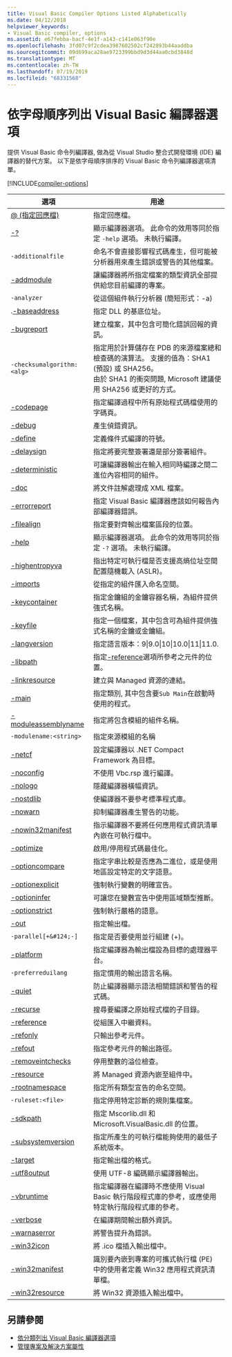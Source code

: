 ```yaml
---
title: Visual Basic Compiler Options Listed Alphabetically
ms.date: 04/12/2018
helpviewer_keywords:
- Visual Basic compiler, options
ms.assetid: e67febba-bacf-4e1f-a143-c141e063f90e
ms.openlocfilehash: 3fd07c9f2cdea3987602502cf242893b44aaddba
ms.sourcegitcommit: 09d699aca28ae9723399bbd9d3d44aa0cbd3848d
ms.translationtype: MT
ms.contentlocale: zh-TW
ms.lasthandoff: 07/19/2019
ms.locfileid: "68331568"
---
```

# <a name="visual-basic-compiler-options-listed-alphabetically"></a>依字母順序列出 Visual Basic 編譯器選項
提供 Visual Basic 命令列編譯器, 做為從 Visual Studio 整合式開發環境 (IDE) 編譯器的替代方案。 以下是依字母順序排序的 Visual Basic 命令列編譯器選項清單。  

[!INCLUDE[compiler-options](~/includes/compiler-options.md)]
  
|選項|用途|  
|------------|-------------|  
|[@ (指定回應檔)](../../../visual-basic/reference/command-line-compiler/specify-response-file.md)|指定回應檔。|  
|[-?](../../../visual-basic/reference/command-line-compiler/help.md)|顯示編譯器選項。 此命令的效用等同於指定 `-help` 選項。 未執行編譯。|  
|`-additionalfile`|命名不會直接影響程式碼產生，但可能被分析器用來產生錯誤或警告的其他檔案。|  
|[-addmodule](../../../visual-basic/reference/command-line-compiler/addmodule.md)|讓編譯器將所指定檔案的類型資訊全部提供給您目前編譯的專案。|  
|`-analyzer`|從這個組件執行分析器 (簡短形式：-a)|  
|.[-baseaddress](../../../visual-basic/reference/command-line-compiler/baseaddress.md)|指定 DLL 的基底位址。|  
|[-bugreport](../../../visual-basic/reference/command-line-compiler/bugreport.md)|建立檔案，其中包含可簡化錯誤回報的資訊。|  
|`-checksumalgorithm:<alg>`|指定用於計算儲存在 PDB 的來源檔案總和檢查碼的演算法。  支援的值為：SHA1 (預設) 或 SHA256。 <br>由於 SHA1 的衝突問題, Microsoft 建議使用 SHA256 或更好的方式。|  
|[-codepage](../../../visual-basic/reference/command-line-compiler/codepage.md)|指定編譯過程中所有原始程式碼檔使用的字碼頁。|  
|[-debug](../../../visual-basic/reference/command-line-compiler/debug.md)|產生偵錯資訊。|  
|[-define](../../../visual-basic/reference/command-line-compiler/define.md)|定義條件式編譯的符號。|  
|[-delaysign](../../../visual-basic/reference/command-line-compiler/delaysign.md)|指定將要完整簽署還是部分簽署組件。|  
|[-deterministic](../../../visual-basic/reference/command-line-compiler/deterministic.md)|可讓編譯器輸出在輸入相同時編譯之間二進位內容相同的組件。|
|[-doc](../../../visual-basic/reference/command-line-compiler/doc.md)|將文件註解處理成 XML 檔案。|  
|[-errorreport](../../../visual-basic/reference/command-line-compiler/errorreport.md)|指定 Visual Basic 編譯器應該如何報告內部編譯器錯誤。|  
|[-filealign](../../../visual-basic/reference/command-line-compiler/filealign.md)|指定要對齊輸出檔案區段的位置。|  
|[-help](../../../visual-basic/reference/command-line-compiler/help.md)|顯示編譯器選項。 此命令的效用等同於指定 `-?` 選項。 未執行編譯。|  
|[-highentropyva](../../../visual-basic/reference/command-line-compiler/highentropyva.md)|指出特定可執行檔是否支援高熵位址空間配置隨機載入 (ASLR)。|  
|[-imports](../../../visual-basic/reference/command-line-compiler/imports.md)|從指定的組件匯入命名空間。|  
|[-keycontainer](../../../visual-basic/reference/command-line-compiler/keycontainer.md)|指定金鑰組的金鑰容器名稱，為組件提供強式名稱。|  
|[-keyfile](../../../visual-basic/reference/command-line-compiler/keyfile.md)|指定一個檔案，其中包含可為組件提供強式名稱的金鑰或金鑰組。|  
|[-langversion](../../../visual-basic/reference/command-line-compiler/langversion.md)|指定語言版本：9&#124;9.0&#124;10&#124;10.0&#124;11&#124;11.0.|  
|[-libpath](../../../visual-basic/reference/command-line-compiler/libpath.md)|指定[-reference](../../../visual-basic/reference/command-line-compiler/reference.md)選項所參考之元件的位置。|  
|[-linkresource](../../../visual-basic/reference/command-line-compiler/linkresource.md)|建立與 Managed 資源的連結。|  
|[-main](../../../visual-basic/reference/command-line-compiler/main.md)|指定類別, 其中包含要`Sub Main`在啟動時使用的程式。|  
|[-moduleassemblyname](../../../visual-basic/reference/command-line-compiler/moduleassemblyname.md)|指定將包含模組的組件名稱。|  
|`-modulename:<string>`|指定來源模組的名稱|  
|[-netcf](../../../visual-basic/reference/command-line-compiler/netcf.md)|設定編譯器以 .NET Compact Framework 為目標。|  
|[-noconfig](../../../visual-basic/reference/command-line-compiler/noconfig.md)|不使用 Vbc.rsp 進行編譯。|  
|[-nologo](../../../visual-basic/reference/command-line-compiler/nologo.md)|隱藏編譯器橫幅資訊。|  
|[-nostdlib](../../../visual-basic/reference/command-line-compiler/nostdlib.md)|使編譯器不要參考標準程式庫。|  
|[-nowarn](../../../visual-basic/reference/command-line-compiler/nowarn.md)|抑制編譯器產生警告的功能。|  
|[-nowin32manifest](../../../visual-basic/reference/command-line-compiler/nowin32manifest.md)|指示編譯器不要將任何應用程式資訊清單內嵌在可執行檔中。|  
|[-optimize](../../../visual-basic/reference/command-line-compiler/optimize.md)|啟用/停用程式碼最佳化。|  
|[-optioncompare](../../../visual-basic/reference/command-line-compiler/optioncompare.md)|指定字串比較是否應為二進位，或是使用地區設定特定的文字語意。|  
|[-optionexplicit](../../../visual-basic/reference/command-line-compiler/optionexplicit.md)|強制執行變數的明確宣告。|  
|[-optioninfer](../../../visual-basic/reference/command-line-compiler/optioninfer.md)|可讓您在變數宣告中使用區域類型推斷。|  
|[-optionstrict](../../../visual-basic/reference/command-line-compiler/optionstrict.md)|強制執行嚴格的語意。|  
|[-out](../../../visual-basic/reference/command-line-compiler/out.md)|指定輸出檔。|  
|`-parallel[+&#124;-]`|指定是否要使用並行組建 (+)。|  
|[-platform](../../../visual-basic/reference/command-line-compiler/platform.md)|指定編譯器為輸出檔設為目標的處理器平台。|  
|`-preferreduilang`|指定慣用的輸出語言名稱。|  
|[-quiet](../../../visual-basic/reference/command-line-compiler/quiet.md)|防止編譯器顯示語法相關錯誤和警告的程式碼。|  
|[-recurse](../../../visual-basic/reference/command-line-compiler/recurse.md)|搜尋要編譯之原始程式檔的子目錄。|  
|[-reference](../../../visual-basic/reference/command-line-compiler/reference.md)|從組匯入中繼資料。|  
|[-refonly](refonly-compiler-option.md)|只輸出參考元件。|
|[-refout](refout-compiler-option.md)|指定參考元件的輸出路徑。|
|[-removeintchecks](../../../visual-basic/reference/command-line-compiler/removeintchecks.md)|停用整數的溢位檢查。|  
|[-resource](../../../visual-basic/reference/command-line-compiler/resource.md)|將 Managed 資源內嵌至組件中。|  
|[-rootnamespace](../../../visual-basic/reference/command-line-compiler/rootnamespace.md)|指定所有類型宣告的命名空間。|  
|`-ruleset:<file>`|指定停用特定診斷的規則集檔案。|  
|[-sdkpath](../../../visual-basic/reference/command-line-compiler/sdkpath.md)|指定 Mscorlib.dll 和 Microsoft.VisualBasic.dll 的位置。|  
|[-subsystemversion](../../../visual-basic/reference/command-line-compiler/subsystemversion.md)|指定所產生的可執行檔能夠使用的最低子系統版本。|  
|[-target](../../../visual-basic/reference/command-line-compiler/target.md)|指定輸出檔的格式。|  
|[-utf8output](../../../visual-basic/reference/command-line-compiler/utf8output.md)|使用 UTF-8 編碼顯示編譯器輸出。|  
|[-vbruntime](../../../visual-basic/reference/command-line-compiler/vbruntime.md)|指定編譯器在編譯時不應使用 Visual Basic 執行階段程式庫的參考，或應使用特定執行階段程式庫的參考。|  
|[-verbose](../../../visual-basic/reference/command-line-compiler/verbose.md)|在編譯期間輸出額外資訊。|  
|[-warnaserror](../../../visual-basic/reference/command-line-compiler/warnaserror.md)|將警告提升為錯誤。|  
|[-win32icon](../../../visual-basic/reference/command-line-compiler/win32icon.md)|將 .ico 檔插入輸出檔中。|  
|[-win32manifest](../../../visual-basic/reference/command-line-compiler/win32manifest.md)|識別要內嵌到專案的可攜式執行檔 (PE) 中的使用者定義 Win32 應用程式資訊清單檔。|  
|[-win32resource](../../../visual-basic/reference/command-line-compiler/win32resource.md)|將 Win32 資源插入輸出檔中。|  
  
## <a name="see-also"></a>另請參閱

- [依分類列出 Visual Basic 編譯器選項](../../../visual-basic/reference/command-line-compiler/compiler-options-listed-by-category.md)
- [管理專案及解決方案屬性](/visualstudio/ide/managing-project-and-solution-properties?view=vs-2017)
